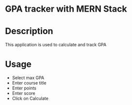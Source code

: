 # GPA tracker with MERN Stack

# Description
This application is used to calculate and track GPA  

# Usage
- Select max GPA 
- Enter course title
- Enter points 
- Enter score 
- Click on Calculate



